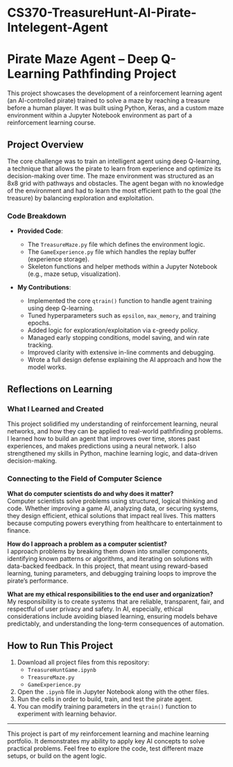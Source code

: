 # CS370-TreasureHunt-AI-Pirate-Intelegent-Agent

# Pirate Maze Agent – Deep Q-Learning Pathfinding Project

This project showcases the development of a reinforcement learning agent (an AI-controlled pirate) trained to solve a maze by reaching a treasure before a human player. It was built using Python, Keras, and a custom maze environment within a Jupyter Notebook environment as part of a reinforcement learning course.

## Project Overview

The core challenge was to train an intelligent agent using deep Q-learning, a technique that allows the pirate to learn from experience and optimize its decision-making over time. The maze environment was structured as an 8x8 grid with pathways and obstacles. The agent began with no knowledge of the environment and had to learn the most efficient path to the goal (the treasure) by balancing exploration and exploitation.

### Code Breakdown

- **Provided Code**: 
  - The `TreasureMaze.py` file which defines the environment logic.
  - The `GameExperience.py` file which handles the replay buffer (experience storage).
  - Skeleton functions and helper methods within a Jupyter Notebook (e.g., maze setup, visualization).
  
- **My Contributions**: 
  - Implemented the core `qtrain()` function to handle agent training using deep Q-learning.
  - Tuned hyperparameters such as `epsilon`, `max_memory`, and training epochs.
  - Added logic for exploration/exploitation via ε-greedy policy.
  - Managed early stopping conditions, model saving, and win rate tracking.
  - Improved clarity with extensive in-line comments and debugging.
  - Wrote a full design defense explaining the AI approach and how the model works.

## Reflections on Learning

### What I Learned and Created

This project solidified my understanding of reinforcement learning, neural networks, and how they can be applied to real-world pathfinding problems. I learned how to build an agent that improves over time, stores past experiences, and makes predictions using a neural network. I also strengthened my skills in Python, machine learning logic, and data-driven decision-making.

### Connecting to the Field of Computer Science

**What do computer scientists do and why does it matter?**  
Computer scientists solve problems using structured, logical thinking and code. Whether improving a game AI, analyzing data, or securing systems, they design efficient, ethical solutions that impact real lives. This matters because computing powers everything from healthcare to entertainment to finance.

**How do I approach a problem as a computer scientist?**  
I approach problems by breaking them down into smaller components, identifying known patterns or algorithms, and iterating on solutions with data-backed feedback. In this project, that meant using reward-based learning, tuning parameters, and debugging training loops to improve the pirate’s performance.

**What are my ethical responsibilities to the end user and organization?**  
My responsibility is to create systems that are reliable, transparent, fair, and respectful of user privacy and safety. In AI, especially, ethical considerations include avoiding biased learning, ensuring models behave predictably, and understanding the long-term consequences of automation.

## How to Run This Project

1. Download all project files from this repository:
   - `TreasureHuntGame.ipynb`
   - `TreasureMaze.py`
   - `GameExperience.py`
2. Open the `.ipynb` file in Jupyter Notebook along with the other files.
3. Run the cells in order to build, train, and test the pirate agent.
4. You can modify training parameters in the `qtrain()` function to experiment with learning behavior.

---

This project is part of my reinforcement learning and machine learning portfolio. It demonstrates my ability to apply key AI concepts to solve practical problems. Feel free to explore the code, test different maze setups, or build on the agent logic.
